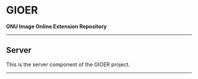 # GIOER  
**GNU Image Online Extension Repository**

---

##  Server

This is the server component of the GIOER project.  

---
